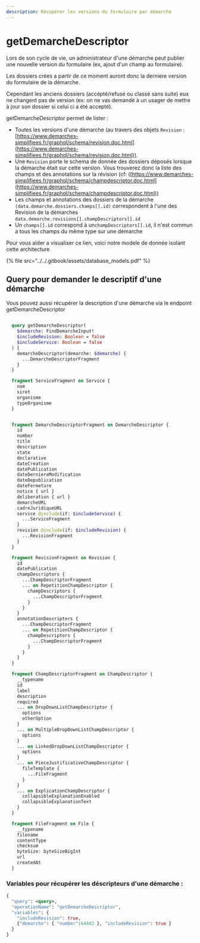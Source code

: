 ```yaml
---
description: Récupérer les versions du formulaire par démarche
---
```


# getDemarcheDescriptor

Lors de son cycle de vie, un administrateur d'une démarche peut publier une nouvelle version du formulaire (ex, ajout d'un champ au formulaire).&#x20;

Les dossiers crées a partir de ce moment auront donc la derniere version du formulaire de la démarche.&#x20;

Cependant les anciens dossiers (accépté/refusé ou classé sans suite) eux ne changent pas de version (ex: on ne vas demandé à un usager de mettre à jour son dossier si celui ci a été accepté).

getDemarcheDescriptor permet de lister :&#x20;

* Toutes les versions d'une démarche (au travers des objets `Revision` : [https://www.demarches-simplifiees.fr/graphql/schema/revision.doc.html](https://www.demarches-simplifiees.fr/graphql/schema/revision.doc.html)).
* Une `Revision` porte le schema de donnée des dossiers déposés lorsque la démarche était sur cette version. Vous trouverez donc la liste des champs et des annotations sur la révision (cf:  ([https://www.demarches-simplifiees.fr/graphql/schema/champdescriptor.doc.html](https://www.demarches-simplifiees.fr/graphql/schema/champdescriptor.doc.html))
* Les champs et annotations des dossiers de la démarche  `(data.demarche.dossiers.champs[].id)` correspondent à l'une des Revision de la démarches `data.demarche.revisions[].champDescriptors[].id`&#x20;
* Un `champs[].id` correspond à un`champDescriptors[].id`, il n'est commun a tous les champs du même type sur une démarche

Pour vous aider a visualiser ce lien, voici notre modele de donnée isolant cette architecture

{% file src="../../.gitbook/assets/database_models.pdf" %}

## Query pour demander le descriptif d'une démarche

Vous pouvez aussi récupérer la description d'une démarche via le endpoint getDemarcheDescriptor

```graphql

  query getDemarcheDescriptor(
    $demarche: FindDemarcheInput!
    $includeRevision: Boolean = false
    $includeService: Boolean = false
  ) {
    demarcheDescriptor(demarche: $demarche) {
      ...DemarcheDescriptorFragment
    }
  }

  fragment ServiceFragment on Service {
    nom
    siret
    organisme
    typeOrganisme
  }


  fragment DemarcheDescriptorFragment on DemarcheDescriptor {
    id
    number
    title
    description
    state
    declarative
    dateCreation
    datePublication
    dateDerniereModification
    dateDepublication
    dateFermeture
    notice { url }
    deliberation { url }
    demarcheURL
    cadreJuridiqueURL
    service @include(if: $includeService) {
      ...ServiceFragment
    }
    revision @include(if: $includeRevision) {
      ...RevisionFragment
    }
  }

  fragment RevisionFragment on Revision {
    id
    datePublication
    champDescriptors {
      ...ChampDescriptorFragment
      ... on RepetitionChampDescriptor {
        champDescriptors {
          ...ChampDescriptorFragment
        }
      }
    }
    annotationDescriptors {
      ...ChampDescriptorFragment
      ... on RepetitionChampDescriptor {
        champDescriptors {
          ...ChampDescriptorFragment
        }
      }
    }
  }

  fragment ChampDescriptorFragment on ChampDescriptor {
    __typename
    id
    label
    description
    required
    ... on DropDownListChampDescriptor {
      options
      otherOption
    }
    ... on MultipleDropDownListChampDescriptor {
      options
    }
    ... on LinkedDropDownListChampDescriptor {
      options
    }
    ... on PieceJustificativeChampDescriptor {
      fileTemplate {
        ...FileFragment
      }
    }
    ... on ExplicationChampDescriptor {
      collapsibleExplanationEnabled
      collapsibleExplanationText
    }
  }

  fragment FileFragment on File {
    __typename
    filename
    contentType
    checksum
    byteSize: byteSizeBigInt
    url
    createdAt
  }

```

### Variables pour récupérer les déscripteurs d'une démarche :

```graphql
{
  "query": <query>,
  "operationName": "getDemarcheDescriptor",
  "variables": {
    "includeRevision": true, 
    {"demarche": { "number":64482 }, "includeRevision": true }
  }
}
```
